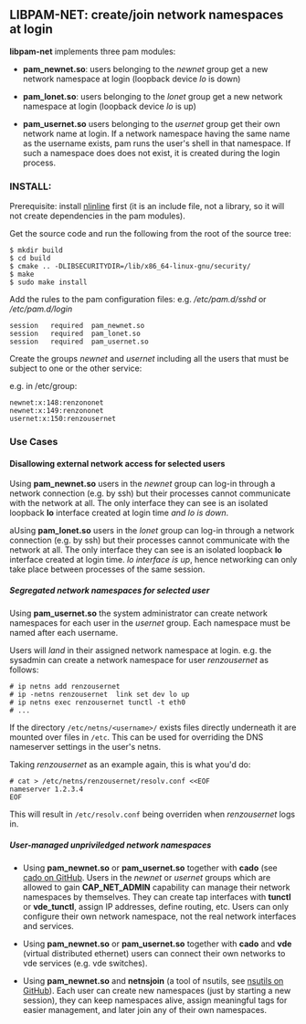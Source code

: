 ## LIBPAM-NET: create/join network namespaces at login

**libpam-net** implements three pam modules:

- **pam_newnet.so**: users belonging to the *newnet* group get a new
network namespace at login (loopback device *lo* is down)

- **pam_lonet.so**: users belonging to the *lonet* group get a new
network namespace at login (loopback device *lo* is up)

- **pam_usernet.so** users belonging to the *usernet* group get their own
network name at login. If a network namespace having the same name as the
username exists, pam runs the user's shell in that namespace. If such a
namespace does does not exist, it is created during the login process.

### INSTALL:

Prerequisite: install [nlinline](https://github.com/virtualsquare/nlinline)
first (it is an include file, not a library, so it will not create dependencies
in the pam modules).

Get the source code and run the following from the root of the source tree:
```
$ mkdir build
$ cd build
$ cmake .. -DLIBSECURITYDIR=/lib/x86_64-linux-gnu/security/
$ make
$ sudo make install
```

Add the rules to the pam configuration files: e.g. */etc/pam.d/sshd* or
*/etc/pam.d/login*
```
session   required  pam_newnet.so
session   required  pam_lonet.so
session   required  pam_usernet.so
```

Create the groups *newnet* and *usernet* including all the users that
must be subject to one or the other service:

e.g. in /etc/group:
```
newnet:x:148:renzononet
newnet:x:149:renzononet
usernet:x:150:renzousernet
```

### Use Cases

#### Disallowing external network access for selected users

Using **pam_newnet.so** users in the *newnet* group can log-in through a network
connection (e.g. by ssh) but their processes cannot communicate with the network
at all. The only interface they can see is an isolated loopback **lo** interface
created at login time *and lo is down*.

aUsing **pam_lonet.so** users in the *lonet* group can log-in through a network
connection (e.g. by ssh) but their processes cannot communicate with the network
at all. The only interface they can see is an isolated loopback **lo** interface
created at login time. *lo interface is up*, hence networking can only take place
between processes of the same session.

##### Segregated network namespaces for selected user

Using **pam_usernet.so** the system administrator can create network namespaces
for each user in the *usernet* group. Each namespace must be named after each
username.

Users will *land* in their assigned network namespace at login. e.g. the
sysadmin can create a network namespace for user *renzousernet* as follows:

```
# ip netns add renzousernet
# ip -netns renzousernet  link set dev lo up
# ip netns exec renzousernet tunctl -t eth0
# ...
```

If the directory `/etc/netns/<username>/` exists files directly underneath it are
mounted over files in `/etc`. This can be used for overriding the DNS nameserver
settings in the user's netns.

Taking *renzousernet* as an example again, this is what you'd do:

```
# cat > /etc/netns/renzousernet/resolv.conf <<EOF
nameserver 1.2.3.4
EOF
```

This will result in `/etc/resolv.conf` being overriden when *renzousernet* logs
in.

##### User-managed unpriviledged network namespaces

- Using **pam_newnet.so** or **pam_usernet.so** together with **cado** (see
  [cado on GitHub](https://github.com/rd235/cado). Users in the *newnet* or
  *usernet* groups which are allowed to gain **CAP_NET_ADMIN** capability can
  manage their network namespaces by themselves. They can create tap interfaces
  with **tunctl** or **vde_tunctl**, assign IP addresses, define routing,
  etc. Users can only configure their own network namespace, not the real network
  interfaces and services.

- Using **pam_newnet.so** or **pam_usernet.so** together with **cado** and
  **vde** (virtual distributed ethernet) users can connect their own networks to
  vde services (e.g. vde switches).

- Using **pam_newnet.so** and **netnsjoin** (a tool of nsutils, see
  [nsutils on GitHub](https://github.com/rd235/nsutils)). Each user can create
  new namespaces (just by starting a new session), they can keep namespaces
  alive, assign meaningful tags for easier management, and later join any of
  their own namespaces.

